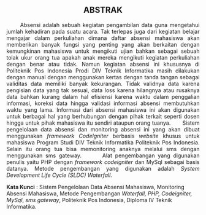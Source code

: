 <h2 align="center">ABSTRAK</h2>
<p align="justify">
&nbsp;&nbsp;&nbsp;&nbsp;&nbsp;&nbsp;Absensi adalah sebuah kegiatan pengambilan data guna mengetahui jumlah kehadiran pada suatu acara. Tak terlepas juga dari kegiatan belajar mengajar dalam perkuliahan dimana daftar absensi mahasiswa akan memberikan banyak fungsi yang penting yang akan berkaitan dengan kemungkinan mahasiswa untuk mengikuti ujian bahkan sebagai sebuah tolak ukur orang tua apakah anak mereka mengikuti kegiatan perkuliahan dengan benar atau tidak. Namun kegiatan absensi ini khususnya di Politeknik Pos Indonesia Prodi DIV Teknik Informatika masih dilakukan dengan manual dengan menggunakan kertas dengan tanda tangan sebagai validitas data memiliki banyak kekurangan. Tidak validnya data karena pengisian data yang tak sesuai, data loss karena hilangnya atau rusaknya data bahkan kurang dalam hal efisiensi karena waktu dalam penggalian informasi, koreksi data hingga validasi informasi absensi membutuhkan waktu yang lama. Informasi dari absensi mahasiswa ini akan digunakan untuk berbagai hal yang berhubungan dengan pihak terkait seperti dosen hingga untuk pihak mahasiswa itu sendiri ataupun orang tuanya. 
&nbsp;&nbsp;&nbsp;&nbsp;&nbsp;&nbsp;Sistem pengelolaan data absensi dan monitoring absensi ini yang akan dibuat menggunakan <i>framework CodeIgniter</i> berbasis <i>website</i> khusus untuk mahasiswa Program Studi DIV Teknik Informatika Politeknik Pos Indonesia. Selain itu orang tua bisa memonitoring anaknya melalui sms dengan menggunakan sms gateway.
&nbsp;&nbsp;&nbsp;&nbsp;&nbsp;&nbsp;Alat pengembangan yang digunakan penulis yaitu PHP dengan <i>framework codeigniter</i> dan MySql sebagai basis datanya. Metode pengembangan yang digunakan adalah <i>System Development Life Cycle (SLDC) Waterfall</i>.


<b>Kata Kunci</b> : Sistem Pengelolaan Data Absensi Mahasiswa, Monitoring Absensi Mahasiswa, Metode Pengembangan <i>Waterfall, PHP, Codeigniter,</i> <i>MySql</i>, <i>sms gateway</i>,  Politeknik Pos Indonesia, Diploma IV Teknik Informatika.
</p>
